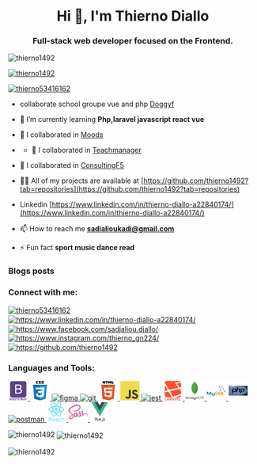 <h1 align="center">Hi 👋, I'm Thierno Diallo</h1>
<h3 align="center">Full-stack web developer focused on the Frontend.</h3>

<p align="left"> <img src="https://komarev.com/ghpvc/?username=thierno1492&label=Profile%20views&color=0e75b6&style=flat" alt="thierno1492" /> </p>

<p align="left"> <a href="https://github.com/ryo-ma/github-profile-trophy"><img src="https://github-profile-trophy.vercel.app/?username=thierno1492" alt="thierno1492" /></a> </p>

<p align="left"> <a href="https://twitter.com/thierno53416162" target="blank"><img src="https://img.shields.io/twitter/follow/thierno53416162?logo=twitter&style=for-the-badge" alt="thierno53416162" /></a> </p>

- collaborate school groupe vue and php [Doggyf](https://github.com/MuyDiversos/Vue-DoggyF)

- 🌱 I’m currently learning **Php,laravel javascript react vue**

- 👯 I collaborated in  [Moods](https://github.com/Fataaa-mood/moods-app)
- - 👯 I collaborated in  [Teachmanager](https://github.com/Broken-Lore/techManager)

- 👯 I collaborated in  [ConsultingF5](https://github.com/Broken-Lore/ConsultingF5)

- 👨‍💻 All of my projects are available at [https://github.com/thierno1492?tab=repositories](https://github.com/thierno1492?tab=repositories)

- Linkedin [https://www.linkedin.com/in/thierno-diallo-a22840174/](https://www.linkedin.com/in/thierno-diallo-a22840174/)

- 📫 How to reach me **sadialioukadi@gmail.com**

- ⚡ Fun fact **sport music dance read**

### Blogs posts
<!-- BLOG-POST-LIST:START -->
<!-- BLOG-POST-LIST:END -->

<h3 align="left">Connect with me:</h3>
<p align="left">
<a href="https://twitter.com/thierno53416162" target="blank"><img align="center" src="https://raw.githubusercontent.com/rahuldkjain/github-profile-readme-generator/master/src/images/icons/Social/twitter.svg" alt="thierno53416162" height="30" width="40" /></a>
<a href="https://linkedin.com/in/https://www.linkedin.com/in/thierno-diallo-a22840174/" target="blank"><img align="center" src="https://raw.githubusercontent.com/rahuldkjain/github-profile-readme-generator/master/src/images/icons/Social/linked-in-alt.svg" alt="https://www.linkedin.com/in/thierno-diallo-a22840174/" height="30" width="40" /></a>
<a href="https://fb.com/https://www.facebook.com/sadjaliou.djallo/" target="blank"><img align="center" src="https://raw.githubusercontent.com/rahuldkjain/github-profile-readme-generator/master/src/images/icons/Social/facebook.svg" alt="https://www.facebook.com/sadjaliou.djallo/" height="30" width="40" /></a>
<a href="https://instagram.com/https://www.instagram.com/thierno_gn224/" target="blank"><img align="center" src="https://raw.githubusercontent.com/rahuldkjain/github-profile-readme-generator/master/src/images/icons/Social/instagram.svg" alt="https://www.instagram.com/thierno_gn224/" height="30" width="40" /></a>
<a href="/https://github.com/thierno1492" target="blank"><img align="center" src="https://raw.githubusercontent.com/rahuldkjain/github-profile-readme-generator/master/src/images/icons/Social/rss.svg" alt="https://github.com/thierno1492" height="30" width="40" /></a>
</p>

<h3 align="left">Languages and Tools:</h3>
<p align="left"> <a href="https://getbootstrap.com" target="_blank"> <img src="https://raw.githubusercontent.com/devicons/devicon/master/icons/bootstrap/bootstrap-plain-wordmark.svg" alt="bootstrap" width="40" height="40"/> </a> <a href="https://www.w3schools.com/css/" target="_blank"> <img src="https://raw.githubusercontent.com/devicons/devicon/master/icons/css3/css3-original-wordmark.svg" alt="css3" width="40" height="40"/> </a> <a href="https://www.figma.com/" target="_blank"> <img src="https://www.vectorlogo.zone/logos/figma/figma-icon.svg" alt="figma" width="40" height="40"/> </a> <a href="https://git-scm.com/" target="_blank"> <img src="https://www.vectorlogo.zone/logos/git-scm/git-scm-icon.svg" alt="git" width="40" height="40"/> </a> <a href="https://www.w3.org/html/" target="_blank"> <img src="https://raw.githubusercontent.com/devicons/devicon/master/icons/html5/html5-original-wordmark.svg" alt="html5" width="40" height="40"/> </a> <a href="https://developer.mozilla.org/en-US/docs/Web/JavaScript" target="_blank"> <img src="https://raw.githubusercontent.com/devicons/devicon/master/icons/javascript/javascript-original.svg" alt="javascript" width="40" height="40"/> </a> <a href="https://jestjs.io" target="_blank"> <img src="https://www.vectorlogo.zone/logos/jestjsio/jestjsio-icon.svg" alt="jest" width="40" height="40"/> </a> <a href="https://laravel.com/" target="_blank"> <img src="https://raw.githubusercontent.com/devicons/devicon/master/icons/laravel/laravel-plain-wordmark.svg" alt="laravel" width="40" height="40"/> </a> <a href="https://www.mongodb.com/" target="_blank"> <img src="https://raw.githubusercontent.com/devicons/devicon/master/icons/mongodb/mongodb-original-wordmark.svg" alt="mongodb" width="40" height="40"/> </a> <a href="https://www.mysql.com/" target="_blank"> <img src="https://raw.githubusercontent.com/devicons/devicon/master/icons/mysql/mysql-original-wordmark.svg" alt="mysql" width="40" height="40"/> </a> <a href="https://www.php.net" target="_blank"> <img src="https://raw.githubusercontent.com/devicons/devicon/master/icons/php/php-original.svg" alt="php" width="40" height="40"/> </a> <a href="https://postman.com" target="_blank"> <img src="https://www.vectorlogo.zone/logos/getpostman/getpostman-icon.svg" alt="postman" width="40" height="40"/> </a> <a href="https://reactjs.org/" target="_blank"> <img src="https://raw.githubusercontent.com/devicons/devicon/master/icons/react/react-original-wordmark.svg" alt="react" width="40" height="40"/> </a> <a href="https://sass-lang.com" target="_blank"> <img src="https://raw.githubusercontent.com/devicons/devicon/master/icons/sass/sass-original.svg" alt="sass" width="40" height="40"/> </a> <a href="https://vuejs.org/" target="_blank"> <img src="https://raw.githubusercontent.com/devicons/devicon/master/icons/vuejs/vuejs-original-wordmark.svg" alt="vuejs" width="40" height="40"/> </a> </p>

<p><img align="left" src="https://github-readme-stats.vercel.app/api/top-langs?username=thierno1492&show_icons=true&locale=en&layout=compact" alt="thierno1492" /></p>

<p>&nbsp;<img align="center" src="https://github-readme-stats.vercel.app/api?username=thierno1492&show_icons=true&locale=en" alt="thierno1492" /></p>

<p><img align="center" src="https://github-readme-streak-stats.herokuapp.com/?user=thierno1492&" alt="thierno1492" /></p>


